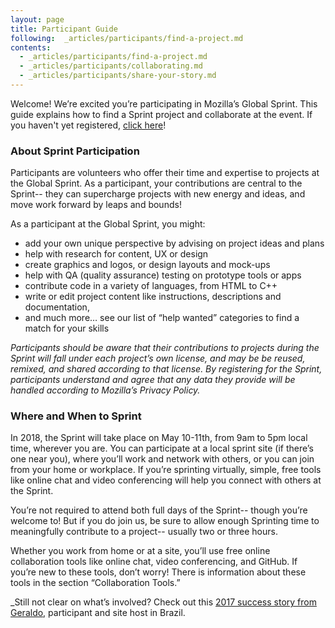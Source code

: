 ```yaml
---
layout: page
title: Participant Guide
following:  _articles/participants/find-a-project.md
contents:
  - _articles/participants/find-a-project.md
  - _articles/participants/collaborating.md
  - _articles/participants/share-your-story.md
---
```


Welcome! We’re excited you’re participating in Mozilla’s Global Sprint. This guide explains how to find a Sprint project and collaborate at the event. If you haven't yet registered, [click here](https://ti.to/Mozilla/global-sprint-updates)! 

### About Sprint Participation
Participants are volunteers who offer their time and expertise to projects at the Global Sprint. As a participant, your contributions are central to the Sprint-- they can supercharge projects with new energy and ideas, and move work forward by leaps and bounds!

As a participant at the Global Sprint, you might:  

* add your own unique perspective by advising on project ideas and plans 
* help with research for content, UX or design 
* create graphics and logos, or design layouts and mock-ups
* help with QA (quality assurance) testing on prototype tools or apps
* contribute code in a variety of languages, from HTML to C++
* write or edit project content like instructions, descriptions and documentation, 
* and much more… see our list of “help wanted” categories to find a match for your skills

_Participants should be aware that their contributions to projects during the Sprint will fall under each project’s own license, and may be be reused, remixed, and shared according to that license. By registering for the Sprint, participants understand and agree that any data they provide will be handled according to Mozilla’s Privacy Policy._

### Where and When to Sprint 
In 2018, the Sprint will take place on May 10-11th, from 9am to 5pm local time, wherever you are.  You can participate at a local sprint site (if there’s one near you), where you’ll work and network with others, or you can join from your home or workplace.  If you’re sprinting virtually, simple, free tools like online chat and video conferencing will help you connect with others at the Sprint. 

You’re not required to attend both full days of the Sprint-- though you’re welcome to!  But if you do join us, be sure to allow enough Sprinting time to meaningfully contribute to a project-- usually two or three hours.

Whether you work from home or at a site, you’ll use free online collaboration tools like online chat, video conferencing, and GitHub. If you’re new to these tools, don’t worry! There is information about these tools in the section “Collaboration Tools.”

_Still not clear on what’s involved? Check out this [2017 success story from Geraldo](https://medium.com/read-write-participate/geraldo-participant-and-site-host-a-global-sprint-2017-story-8b35844f2d64), participant and site host in Brazil.




